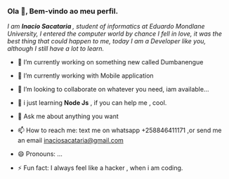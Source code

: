 ### Ola 👋, Bem-vindo ao meu perfil. 
<i>
<p>I am <b>Inacio Sacataria </b>, student of informatics at Eduardo Mondlane University, I entered the computer world by chance I fell in love, it was the best thing that could happen to me, today I am a Developer like you, although I still have a lot to learn.
</i>

- 🔭 I’m currently working on something new called Dumbanengue
- 🌱 I’m currently working with Mobile application
- 👯 I’m looking to collaborate on whatever you need, iam available...
- 🤔 i just learning <b>Node Js</b> , if you can help me , cool.
- 💬 Ask me about anything you want
- 📫 How to reach me: text me on whatsapp +258846411171 ,or send me an email inaciosacataria@gmail.com

- 😄 Pronouns: ...
- ⚡ Fun fact: I always feel like a hacker , when i am coding.

